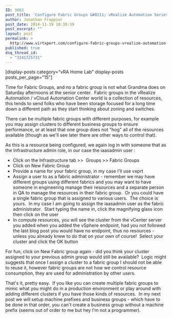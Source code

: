 ```yaml
---
ID: 3063
post_title: 'Configure Fabric Groups &#8211; vRealize Automation Series Part 9'
author: Jonathan Frappier
post_date: 2014-11-19 10:30:39
post_excerpt: ""
layout: post
permalink: >
  http://www.virtxpert.com/configure-fabric-groups-vrealize-automation-series-part-9/
published: true
dsq_thread_id:
  - "3241725731"
---
```

[display-posts category="vRA Home Lab" display-posts posts_per_page="15"]

Time for Fabric Groups, and no a fabric group is not what Grandma does on Saturday afternoons at the senior center.  Fabric groups in the vRealize Automation / vCloud Automation Center world is a collection of resources, this tends to send folks who have been storage focused for a long time down a different path as they start thinking about zoning and switches.

There can be multiple fabric groups with different purposes, for example you may assign clusters to different business groups to ensure performance, or at least that one group does not "hog" all of the resources available (though as we'll see later there are other ways to control that).

As this is a resource being configured, we again log in with someone that as the Infrastructure admin role, in our case the iaasadmin user :
<ul>
	<li>Click on the Infrastructure tab &gt;&gt;  Groups &gt;&gt; Fabric Groups</li>
	<li>Click on New Fabric Group</li>
	<li>Provide a name for your fabric group, in my case I'll use vxprt</li>
	<li>Assign a user to as a fabric administrator - remember we may have different groups using different fabrics and you may want to have someone in engineering manage their resources and a separate person in QA to manage the resources in their fabric group.  Or you could have a single fabric group that is assigned to various users.  The choice is yours.  In my case I am going to assign the iaasadmin user as the fabric administrator.  Start typing the name in, click the magnifying glass icon then click on the user</li>
	<li>In compute resources, you will see the cluster from the vCenter server you added when you added the vSphere endpoint, had you not followed the last blog post you would have no endpoint, thus no resources - unless you already knew to do that on your own of course!  Select your cluster and click the OK button</li>
</ul>
For fun, click on New Fabric group again - did you think your cluster assigned to your previous admin group would still be available?  Logic might suggests that once I assign a cluster to a fabric group I should not be able to reuse it, however fabric groups are not how we control resource consumption, they are used for administration by other users.

That's it, pretty easy.  If you like you can create multiple fabric groups to mimic what you might do in a production environment or play around with adding different clusters if you have those kinds of resources.  In my next post we will setup machine prefixes and business groups - which have to be done in that order, you can't create a business group without a machine prefix (seems out of order to me but hey I'm not a programmer).